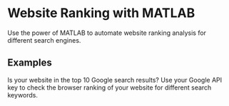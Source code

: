 # **Website Ranking with MATLAB**

Use the power of MATLAB to automate website ranking analysis for different search engines.

## Examples

Is your website in the top 10 Google search results?
Use your Google API key to check the browser ranking of your website for different search keywords.
